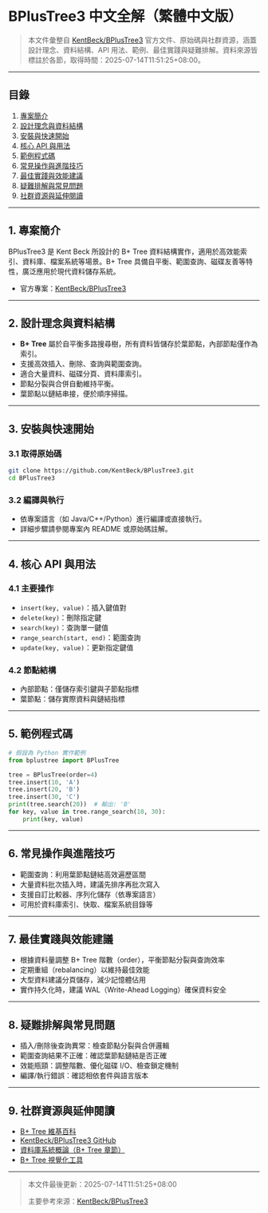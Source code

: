 # BPlusTree3 中文全解（繁體中文版）

> 本文件彙整自 [KentBeck/BPlusTree3](https://github.com/KentBeck/BPlusTree3) 官方文件、原始碼與社群資源，涵蓋設計理念、資料結構、API 用法、範例、最佳實踐與疑難排解。資料來源皆標註於各節，取得時間：2025-07-14T11:51:25+08:00。

---

## 目錄

1. [專案簡介](#1-專案簡介)
2. [設計理念與資料結構](#2-設計理念與資料結構)
3. [安裝與快速開始](#3-安裝與快速開始)
4. [核心 API 與用法](#4-核心-api-與用法)
5. [範例程式碼](#5-範例程式碼)
6. [常見操作與進階技巧](#6-常見操作與進階技巧)
7. [最佳實踐與效能建議](#7-最佳實踐與效能建議)
8. [疑難排解與常見問題](#8-疑難排解與常見問題)
9. [社群資源與延伸閱讀](#9-社群資源與延伸閱讀)

---

## 1. 專案簡介

BPlusTree3 是 Kent Beck 所設計的 B+ Tree 資料結構實作，適用於高效能索引、資料庫、檔案系統等場景。B+ Tree 具備自平衡、範圍查詢、磁碟友善等特性，廣泛應用於現代資料儲存系統。

- 官方專案：[KentBeck/BPlusTree3](https://github.com/KentBeck/BPlusTree3)

---

## 2. 設計理念與資料結構

- **B+ Tree** 屬於自平衡多路搜尋樹，所有資料皆儲存於葉節點，內部節點僅作為索引。
- 支援高效插入、刪除、查詢與範圍查詢。
- 適合大量資料、磁碟分頁、資料庫索引。
- 節點分裂與合併自動維持平衡。
- 葉節點以鏈結串接，便於順序掃描。

---

## 3. 安裝與快速開始

### 3.1 取得原始碼

```bash
git clone https://github.com/KentBeck/BPlusTree3.git
cd BPlusTree3
```

### 3.2 編譯與執行

- 依專案語言（如 Java/C++/Python）進行編譯或直接執行。
- 詳細步驟請參閱專案內 README 或原始碼註解。

---

## 4. 核心 API 與用法

### 4.1 主要操作

- `insert(key, value)`：插入鍵值對
- `delete(key)`：刪除指定鍵
- `search(key)`：查詢單一鍵值
- `range_search(start, end)`：範圍查詢
- `update(key, value)`：更新指定鍵值

### 4.2 節點結構

- 內部節點：僅儲存索引鍵與子節點指標
- 葉節點：儲存實際資料與鏈結指標

---

## 5. 範例程式碼

```python
# 假設為 Python 實作範例
from bplustree import BPlusTree

tree = BPlusTree(order=4)
tree.insert(10, 'A')
tree.insert(20, 'B')
tree.insert(30, 'C')
print(tree.search(20))  # 輸出: 'B'
for key, value in tree.range_search(10, 30):
    print(key, value)
```

---

## 6. 常見操作與進階技巧

- 範圍查詢：利用葉節點鏈結高效遍歷區間
- 大量資料批次插入時，建議先排序再批次寫入
- 支援自訂比較器、序列化儲存（依專案語言）
- 可用於資料庫索引、快取、檔案系統目錄等

---

## 7. 最佳實踐與效能建議

- 根據資料量調整 B+ Tree 階數（order），平衡節點分裂與查詢效率
- 定期重組（rebalancing）以維持最佳效能
- 大型資料建議分頁儲存，減少記憶體佔用
- 實作持久化時，建議 WAL（Write-Ahead Logging）確保資料安全

---

## 8. 疑難排解與常見問題

- 插入/刪除後查詢異常：檢查節點分裂與合併邏輯
- 範圍查詢結果不正確：確認葉節點鏈結是否正確
- 效能瓶頸：調整階數、優化磁碟 I/O、檢查鎖定機制
- 編譯/執行錯誤：確認相依套件與語言版本

---

## 9. 社群資源與延伸閱讀

- [B+ Tree 維基百科](https://zh.wikipedia.org/wiki/B%2B%E6%A0%91)
- [KentBeck/BPlusTree3 GitHub](https://github.com/KentBeck/BPlusTree3)
- [資料庫系統概論（B+ Tree 章節）](https://www.db-book.com/)
- [B+ Tree 視覺化工具](https://www.cs.usfca.edu/~galles/visualization/BPlusTree.html)

---

> 本文件最後更新：2025-07-14T11:51:25+08:00
>
> 主要參考來源：[KentBeck/BPlusTree3](https://github.com/KentBeck/BPlusTree3)
